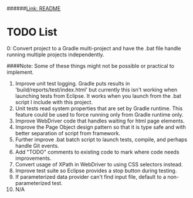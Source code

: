######<a href="http://github.com/djangofan/WebDriverTestingTemplate/blob/master/README.md">Link: README</a>

# TODO List

0: Convert project to a Gradle multi-project and have the .bat file handle running multiple 
    projects independently.

####Note: Some of these things might not be possible or practical to implement.

1.  Improve unit test logging. Gradle puts results in 'build/reports/test/index.html' but 
    currently this isn't working when launching tests from Eclipse.  It works when you 
	launch from the .bat script I include with this project.
2.  Unit tests read system properties that are set by Gradle runtime.  This feature could be 
    used to force running only from Gradle runtime only.
3.  Improve WebDriver code that handles waiting for html page elements.
4.  Improve the Page Object design pattern so that it is type safe and with better separation
    of script from framework.
5.  Further improve .bat  batch script to launch tests, compile, and perhaps handle Git events.
6.  Add "TODO" comments to existing code to mark where code needs improvements.
7.  Convert usage of XPath in WebDriver to using CSS selectors instead.
8.  Improve test suite so Eclipse provides a stop button during testing.
9. If parameterized data provider can't find input file, default to a non-parameterized test.
10. N/A